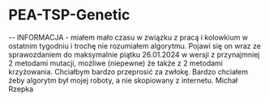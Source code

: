 # PEA-TSP-Genetic
-- INFORMACJA - miałem mało czasu w związku z pracą i kolowkium w ostatnim tygodniu i trochę nie rozumiałem algorytmu.
Pojawi się on wraz ze sprawozdaniem do maksymalnie piątku 26.01.2024 w wersji z przynajmniej 2 metodami mutacji, możliwe (niepewne) że także z 2 metodami krzyżowania.
Chciałbym bardzo przeprosić za zwłokę. Bardzo chciałem żeby algorytm był mojej roboty, a nie skopiowany z internetu.
Michał Rzepka
